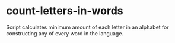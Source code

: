# count-letters-in-words
Script calculates minimum amount of each letter in an alphabet for constructing any of every word in the language.
